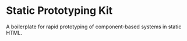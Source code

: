 # Static Prototyping Kit

A boilerplate for rapid prototyping of component-based systems in static HTML.